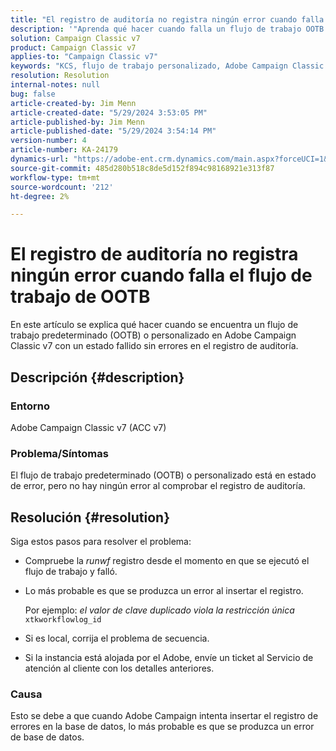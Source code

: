 ```yaml
---
title: "El registro de auditoría no registra ningún error cuando falla el flujo de trabajo de OOTB"
description: '"Aprenda qué hacer cuando falla un flujo de trabajo OOTB o personalizado en Adobe Campaign Classic, pero no se encuentran errores en el registro de auditoría".'
solution: Campaign Classic v7
product: Campaign Classic v7
applies-to: "Campaign Classic v7"
keywords: "KCS, flujo de trabajo personalizado, Adobe Campaign Classic v7, registro de auditoría, flujo de trabajo OOTB, ACC v7"
resolution: Resolution
internal-notes: null
bug: false
article-created-by: Jim Menn
article-created-date: "5/29/2024 3:53:05 PM"
article-published-by: Jim Menn
article-published-date: "5/29/2024 3:54:14 PM"
version-number: 4
article-number: KA-24179
dynamics-url: "https://adobe-ent.crm.dynamics.com/main.aspx?forceUCI=1&pagetype=entityrecord&etn=knowledgearticle&id=52e8a186-d31d-ef11-840b-6045bd006268"
source-git-commit: 485d280b518c8de5d152f894c98168921e313f87
workflow-type: tm+mt
source-wordcount: '212'
ht-degree: 2%

---
```


# El registro de auditoría no registra ningún error cuando falla el flujo de trabajo de OOTB


En este artículo se explica qué hacer cuando se encuentra un flujo de trabajo predeterminado (OOTB) o personalizado en Adobe Campaign Classic v7 con un estado fallido sin errores en el registro de auditoría.

## Descripción {#description}


### <b>Entorno</b>

Adobe Campaign Classic v7 (ACC v7)

### <b>Problema/Síntomas</b>

El flujo de trabajo predeterminado (OOTB) o personalizado está en estado de error, pero no hay ningún error al comprobar el registro de auditoría.


## Resolución {#resolution}


Siga estos pasos para resolver el problema:

- Compruebe la *runwf* registro desde el momento en que se ejecutó el flujo de trabajo y falló.
- Lo más probable es que se produzca un error al insertar el registro.

  Por ejemplo: *el valor de clave duplicado viola la restricción única* `xtkworkflowlog_id`
- Si es local, corrija el problema de secuencia.
- Si la instancia está alojada por el Adobe, envíe un ticket al Servicio de atención al cliente con los detalles anteriores.


### <b>Causa</b>

Esto se debe a que cuando Adobe Campaign intenta insertar el registro de errores en la base de datos, lo más probable es que se produzca un error de base de datos.
